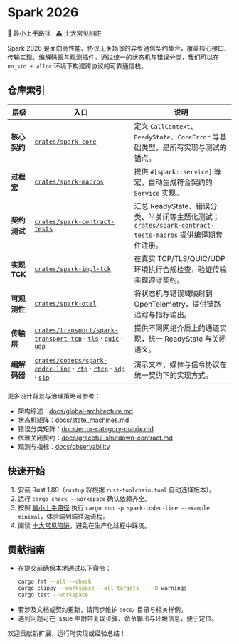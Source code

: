 # Spark 2026

[📘 最小上手路径](docs/getting-started.md) · [⚠️ 十大常见陷阱](docs/pitfalls.md)

Spark 2026 是面向高性能、协议无关场景的异步通信契约集合，覆盖核心接口、传输实现、编解码器与观测插件。通过统一的状态机与错误分类，我们可以在 `no_std + alloc` 环境下构建跨协议的可靠通信栈。

## 仓库索引

| 层级 | 入口 | 说明 |
| --- | --- | --- |
| **核心契约** | [`crates/spark-core`](crates/spark-core/README.md) | 定义 `CallContext`、`ReadyState`、`CoreError` 等基础类型，是所有实现与测试的锚点。 |
| **过程宏** | [`crates/spark-macros`](crates/spark-macros/README.md) | 提供 `#[spark::service]` 等宏，自动生成符合契约的 `Service` 实现。 |
| **契约测试** | [`crates/spark-contract-tests`](crates/spark-contract-tests/README.md) | 汇总 ReadyState、错误分类、半关闭等主题化测试；[`crates/spark-contract-tests-macros`](crates/spark-contract-tests-macros/README.md) 提供编译期套件注册。 |
| **实现 TCK** | [`crates/spark-impl-tck`](crates/spark-impl-tck/README.md) | 在真实 TCP/TLS/QUIC/UDP 环境执行合规检查，验证传输实现遵守契约。 |
| **可观测性** | [`crates/spark-otel`](crates/spark-otel/README.md) | 将状态机与错误域映射到 OpenTelemetry，提供链路追踪与指标输出。 |
| **传输层** | [`crates/transport/spark-transport-tcp`](crates/transport/spark-transport-tcp/README.md) · [`tls`](crates/transport/spark-transport-tls/README.md) · [`quic`](crates/transport/spark-transport-quic/README.md) · [`udp`](crates/transport/spark-transport-udp/README.md) | 提供不同网络介质上的通道实现，统一 ReadyState 与关闭语义。 |
| **编解码器** | [`crates/codecs/spark-codec-line`](crates/codecs/spark-codec-line/README.md) · [`rtp`](crates/codecs/spark-codec-rtp/README.md) · [`rtcp`](crates/codecs/spark-codec-rtcp/README.md) · [`sdp`](crates/codecs/spark-codec-sdp/README.md) · [`sip`](crates/codecs/spark-codec-sip/README.md) | 演示文本、媒体与信令协议在统一契约下的实现方式。 |

更多设计背景与治理策略可参考：

- 架构综述：[docs/global-architecture.md](docs/global-architecture.md)
- 状态机矩阵：[docs/state_machines.md](docs/state_machines.md)
- 错误分类矩阵：[docs/error-category-matrix.md](docs/error-category-matrix.md)
- 优雅关闭契约：[docs/graceful-shutdown-contract.md](docs/graceful-shutdown-contract.md)
- 观测与指标：[docs/observability](docs/observability)

## 快速开始

1. 安装 Rust 1.89（`rustup` 将根据 `rust-toolchain.toml` 自动选择版本）。
2. 运行 `cargo check --workspace` 确认依赖齐全。
3. 按照 [最小上手路径](docs/getting-started.md) 执行 `cargo run -p spark-codec-line --example minimal`，体验端到端往返流程。
4. 阅读 [十大常见陷阱](docs/pitfalls.md)，避免在生产化过程中踩坑。

## 贡献指南

- 在提交前确保本地通过以下命令：
  ```bash
  cargo fmt --all --check
  cargo clippy --workspace --all-targets -- -D warnings
  cargo test --workspace
  ```
- 若涉及文档或契约更新，请同步维护 `docs/` 目录与相关样例。
- 遇到问题可在 Issue 中附带复现步骤、命令输出与环境信息，便于定位。

欢迎贡献新扩展、运行时实现或经验总结！
